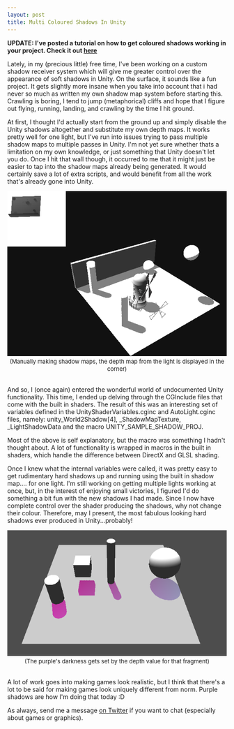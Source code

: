 ```yaml
---
layout: post
title: Multi Coloured Shadows In Unity
---
```


**UPDATE&#58; I've posted a tutorial on how to get coloured shadows working in your project. Check it out [here](http://kylehalladay.com/all/blog/2014/05/16/Coloured-Shadows-In-Unity.html)**

Lately, in my (precious little) free time, I've been working on a custom shadow receiver system which will give me greater control over the appearance of soft shadows in Unity. On the surface, it sounds like a fun project. It gets slightly more insane when you take into account that i had never so much as written my own shadow map system before starting this. Crawling is boring, I tend to jump (metaphorical) cliffs and hope that I figure out flying, running, landing, and crawling by the time I hit ground. 

At first, I thought I'd actually start from the ground up and simply disable the Unity shadows altogether and substitute my own depth maps. It works pretty well for one light, but I've run into issues trying to pass multiple shadow maps to multiple passes in Unity. I'm not yet sure whether thats a limitation on my own knowledge, or just something that Unity doesn't let you do. Once I hit that wall though, it occurred to me that it might just be easier to tap into the shadow maps already being generated. It would certainly save a lot of extra scripts, and would benefit from all the work that's already gone into Unity. 

<div align="center">
	<img src="/images/post_images/2013-08-13/shadowmap.png" /><br>
	<font size="2">
	(Manually making shadow maps, the depth map from the light is displayed in the corner)
	</font>
</div>
<br>

And so, I (once again) entered the wonderful world of undocumented Unity functionality. This time, I ended up delving through the CGInclude files that come with the built in shaders. The result of this was an interesting set of variables defined in the UnityShaderVariables.cginc and AutoLight.cginc files, namely: unity_World2Shadow&#91;4&#93;, _ShadowMapTexture, _LightShadowData and the macro UNITY_SAMPLE_SHADOW_PROJ.

Most of the above is self explanatory, but the macro was something I hadn't thought about. A lot of functionality is wrapped in macros in the built in shaders, which handle the difference between DirectX and GLSL shading. 

Once I knew what the internal variables were called, it was pretty easy to get rudimentary hard shadows up and running using the built in shadow map.... for one light. I'm still working on getting multiple lights working at once, but, in the interest of enjoying small victories, I figured I'd do something a bit fun with the new shadows I had made. Since I now have complete control over the shader producing the shadows, why not change their colour. Therefore, may I present, the most fabulous looking hard shadows ever produced in Unity...probably!

<div align="center">
	<img src="/images/post_images/2013-08-13/multi-shadows.png" /><br>
	<font size="2">
	(The purple's darkness gets set by the depth value for that fragment)
	</font>
</div>
<br>

A lot of work goes into making games look realistic, but I think that there's a lot to be said for making games look uniquely different from norm. Purple shadows are how I'm doing that today :D

As always, send me a message [on Twitter](http://twitter.com/khalladay) if you want to chat (especially about games or graphics).
